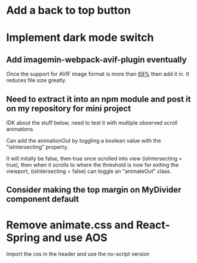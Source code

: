 # Add a back to top button

# Implement dark mode switch

## Add imagemin-webpack-avif-plugin eventually

Once the support for AVIF image format is more than [69%](https://caniuse.com/avif)
then add it in. It reduces file size greatly.

## Need to extract it into an npm module and post it on my repository for mini project

IDK about the stuff below, need to test it with multiple observed scroll animations

Can add the animationOut by toggling a boolean value with the "isIntersecting" property.

It will initally be false, then true once scrolled into view (isIntersecting = true),
then when it scrolls to where the threshold is now for exiting the viewport,
(isIntersecting = false) can toggle an "animateOut" class.

## Consider making the top margin on MyDivider component default

# Remove animate.css and React-Spring and use AOS

Import the css in the header and use the no-script version
